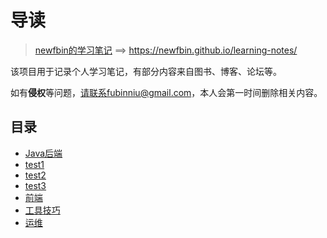 #  导读

> [newfbin的学习笔记](https://newfbin.github.io/learning-notes/) ==> https://newfbin.github.io/learning-notes/

该项目用于记录个人学习笔记，有部分内容来自图书、博客、论坛等。

如有**侵权**等问题，请联系fubinniu@gmail.com，本人会第一时间删除相关内容。

## 目录

*  [Java后端](/study/Java后端/README)
*  [test1](/study/test1)
*  [test2](/study/test2)
*  [test3](/study/test3)
*  [前端](/study/前端/README)
*  [工具技巧](/study/工具技巧/README)
*  [运维](/study/运维/README)